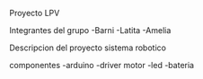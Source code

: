 Proyecto LPV 

Integrantes del grupo
-Barni
-Latita
-Amelia

Descripcion del proyecto
sistema robotico

componentes
-arduino
-driver motor
-led
-bateria
